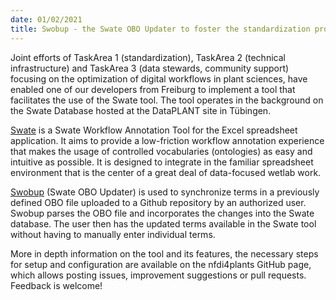 ```yaml
---
date: 01/02/2021
title: Swobup - the Swate OBO Updater to foster the standardization process
---
```


Joint efforts of TaskArea 1 (standardization), TaskArea 2 (technical infrastructure) and TaskArea 3 (data stewards, community support) focusing on the optimization of digital workflows in plant sciences, have enabled one of our developers from Freiburg to implement a tool that facilitates the use of the Swate tool. The tool operates in the background on the Swate Database hosted at the DataPLANT site in Tübingen.

[Swate](https://github.com/nfdi4plants/Swate) is a Swate Workflow Annotation Tool for the Excel spreadsheet application. It aims to provide a low-friction workflow annotation experience that makes the usage of controlled vocabularies (ontologies) as easy and intuitive as possible. It is designed to integrate in the familiar spreadsheet environment that is the center of a great deal of data-focused wetlab work.

[Swobup](https://github.com/nfdi4plants/Swobup) (Swate OBO Updater) is used to synchronize terms in a previously defined OBO file uploaded to a Github repository by an authorized user. Swobup parses the OBO file and incorporates the changes into the Swate database. The user then has the updated terms available in the Swate tool without having to manually enter individual terms.

More in depth information on the tool and its features, the necessary steps for setup and configuration are available on the nfdi4plants GitHub page, which allows posting issues, improvement suggestions or pull requests. Feedback is welcome!
